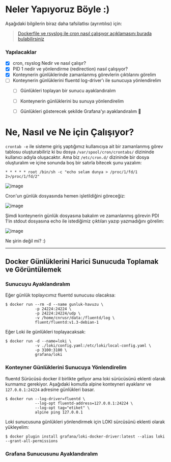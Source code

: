 # Neler Yapıyoruz Böyle :)

Aşağıdaki bilgilerin biraz daha tafsilatlısı (ayrıntılısı) için:
> [Dockerfile ve rsyslog ile cron nasıl çalışıyor açıklamasını burada bulabilirsiniz](./etc-crontab/README.md)

### Yapılacaklar

- [x] cron, rsyslog Nedir ve nasıl çalışır?
- [x] PID 1 nedir ve yönlendirme (redirection) nasıl çalışıyor?
- [x] Konteynerin günlüklerinde zamanlanmış görevlerin çıktılarını görelim
- [ ] Konteynerin günlüklerini fluentd log-driver'ı ile sunucuya yönlendirelim 
  - [ ] Günlükleri toplayan bir sunucu ayaklandıralım
  - [ ] Konteynerin günlüklerini bu sunuya yönlendirelim 
  - [ ] Günlükleri gösterecek şekilde Grafana'yı ayaklandıralım :tada:



# Ne, Nasıl ve Ne için Çalışıyor?

`crontab -e` ile sisteme giriş yaptığımız kullanıcıya ait bir zamanlanmış görev tablosu oluşturabiliriz ki bu dosya `/var/spool/cron/crontabs/` dizininde kullanıcı adıyla oluşacaktır.
Ama biz `/etc/cron.d/` dizininde bir dosya oluşturalım ve içine sonunda boş bir satırla bitecek şunu yazalım:

```shell
* * * * * root /bin/sh -c "echo selam dunya > /proc/1/fd/1 2>/proc/1/fd/2"

```

![image](https://user-images.githubusercontent.com/261946/206898164-c1cbdcdf-3df9-4d11-a5d1-afdda24b10d1.png)

Cron'un günlük dosyasında hemen işletildiğini göreceğiz:

![image](https://user-images.githubusercontent.com/261946/206898145-58fba895-7d62-4a84-b93d-2eb9a10b1876.png)

Şimdi konteynerin günlük dosyasına bakalım ve zamanlanmış görevin PDI 1'in stdout dosyasına echo ile istediğimiz çıktıları yazıp yazmadığını görelim:

![image](https://user-images.githubusercontent.com/261946/206898364-a62b790f-ad89-4c87-97c6-65c4854d17aa.png)

Ne şirin değil mi? :)

---

## Docker Günlüklerini Harici Sunucuda Toplamak ve Görüntülemek

### Sunucuyu Ayaklandıralım

Eğer günlük toplayıcımız fluentd sunucusu olacaksa:

```shell
$ docker run --rm -d --name gunluk-havuzu \
             -p 24224:24224 \
             -p 24224:24224/udp \
             -v /home/cnrusr/data:/fluentd/log \
             fluent/fluentd:v1.3-debian-1
```

Eğer Loki ile günlükleri toplayacaksak:

```shell
$ docker run -d --name=loki \
             -v ./loki/config.yaml:/etc/loki/local-config.yaml \
             -p 3100:3100 \
             grafana/loki
```

### Konteyner Günlüklerini Sunucuya Yönlendirelim

fluentd Sürücüsü docker il birlikte geliyor ama loki sürücüsünü eklenti olarak kurmamız gerekiyor.
Aşağıdaki komutla alpine konteyneri ayaklanır ve `127.0.0.1:24224` adresine günlükleri basar.

```shell
$ docker run --log-driver=fluentd \
             --log-opt fluentd-address=127.0.0.1:24224 \
             --log-opt tag="etiket" \
             alpine ping 127.0.0.1
```

Loki sunucusuna günlükleri yönlendirmek için LOKI sürcüsünü eklenti olarak yükleyelim:
```shell
$ docker plugin install grafana/loki-docker-driver:latest --alias loki --grant-all-permissions
```


### Grafana Sunucusunu Ayaklandıralım
